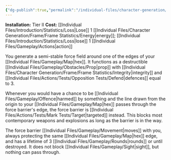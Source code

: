 ```yaml
---
{"dg-publish":true,"permalink":"/individual-files/character-generation/expansion-modules/tier-ii/pulse-barrier-module/"}
---
```


**Installation:** Tier II
**Cost:** [[Individual Files/Introduction/Statistics/Loss\|Lose]] 1 [[Individual Files/Character Generation/Frame/Frame Statistics/Energy\|energy]]; [[Individual Files/Introduction/Statistics/Loss\|lose]] 1 [[Individual Files/Gameplay/Actions\|action]]

You generate a semi-stable force field around one of the edges of your [[Individual Files/Gameplay/Map\|hex]]. It functions as a destructible [[Individual Files/Gameplay/Obstacles/Prop\|prop]] with [[Individual Files/Character Generation/Frame/Frame Statistics/Integrity\|integrity]] and [[Individual Files/Actions/Tests/Opposition Tests/Defend\|defences]] equal to 3. 

Whenever you would have a chance to be [[Individual Files/Gameplay/Offence\|harmed]] by something and the line drawn from the origin to your [[Individual Files/Gameplay/Map\|hex]] passes through the force barrier's edge, the force barrier is [[Individual Files/Actions/Tests/Mark Tests/Target\|targeted]] instead. This blocks most contemporary weapons and explosions as long as the barrier is in the way.

The force barrier [[Individual Files/Gameplay/Movement\|moves]] with you, always protecting the same [[Individual Files/Gameplay/Map\|hex]] edge, and has a lifetime of 3 [[Individual Files/Gameplay/Rounds\|rounds]] or until destroyed. It does not block [[Individual Files/Gameplay/Sight\|sight]], but nothing can pass through.